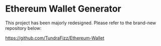 # Ethereum Wallet Generator

This project has been majorly redesigned. Please refer to the brand-new repository below:

https://github.com/TundraFizz/Ethereum-Wallet
